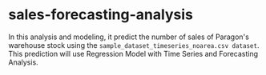 # sales-forecasting-analysis
In this analysis and modeling, it predict the number of sales of Paragon's warehouse stock using the `sample_dataset_timeseries_noarea.csv dataset`. This prediction will use Regression Model with Time Series and Forecasting Analysis.
